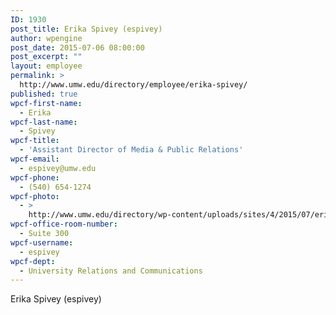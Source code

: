 ```yaml
---
ID: 1930
post_title: Erika Spivey (espivey)
author: wpengine
post_date: 2015-07-06 08:00:00
post_excerpt: ""
layout: employee
permalink: >
  http://www.umw.edu/directory/employee/erika-spivey/
published: true
wpcf-first-name:
  - Erika
wpcf-last-name:
  - Spivey
wpcf-title:
  - 'Assistant Director of Media & Public Relations'
wpcf-email:
  - espivey@umw.edu
wpcf-phone:
  - (540) 654-1274
wpcf-photo:
  - >
    http://www.umw.edu/directory/wp-content/uploads/sites/4/2015/07/erikapage.jpg
wpcf-office-room-number:
  - Suite 300
wpcf-username:
  - espivey
wpcf-dept:
  - University Relations and Communications
---
```

Erika Spivey (espivey)